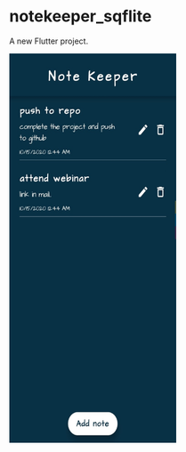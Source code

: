 # notekeeper_sqflite

A new Flutter project.

<img src="https://github.com/rajapuranam/notekeeper-using-flutter-sqflite/blob/main/assets/images/ss1.jpg" width="300" height="700" />
